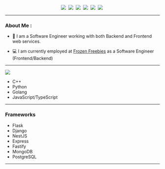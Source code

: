 <p align="center">
  <a target="_blank" href="https://github.com/yurijserrano/LANGUAGES-TOOLS-LOGOS/tree/master/ides"><img src="https://img.shields.io/badge/IDES-orange?style=for-the-badge&color=e53935" /></a>&nbsp;
  <a target="_blank" href="https://github.com/yurijserrano/LANGUAGES-TOOLS-LOGOS/tree/master/databases"><img src="https://img.shields.io/badge/DATABASES-green?style=for-the-badge&color=2196F3" /></a>&nbsp;
  <a target="_blank" href="https://github.com/yurijserrano/LANGUAGES-TOOLS-LOGOS/tree/master/text%20editors"><img src="https://img.shields.io/badge/TEXT%20EDITORS-orange?style=for-the-badge&color=4CAF50" /></a>&nbsp;
  <a target="_blank" href="https://github.com/yurijserrano/LANGUAGES-TOOLS-LOGOS/tree/master/frameworks"><img src="https://img.shields.io/badge/FRAMEWORKS-orange?style=for-the-badge&color=673AB7" /></a>&nbsp;
  <a target="_blank" href="https://github.com/yurijserrano/LANGUAGES-TOOLS-LOGOS/tree/master/cloud"><img src="https://img.shields.io/badge/CLOUD-orange?style=for-the-badge&color=283593" /></a>&nbsp;
  <a target="_blank" href="https://github.com/yurijserrano/LANGUAGES-TOOLS-LOGOS/tree/master/others"><img src="https://img.shields.io/badge/OTHERS-orange?style=for-the-badge&color=607D8B" /></a>&nbsp;
</p>

---

### About Me :

- :telescope: I am a Software Engineer working with both Backend and Frontend web services.

- :computer: I am currently employed at [Frozen Freebies](https://twitter.com/freebiesfrozen) as a Software Engineer (Frontend/Backend)

---

<img src="https://img.shields.io/badge/PROGRAMMING%20LANGUAGES-orange?style=for-the-badge&color=00796B" /></a>

- C++
- Python
- Golang
- JavaScript/TypeScript

---

### Frameworks

- Flask
- Django
- NestJS
- Express
- Fastify
- MongoDB
- PostgreSQL

---